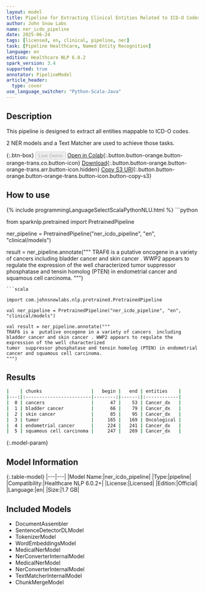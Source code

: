 ```yaml
---
layout: model
title: Pipeline for Extracting Clinical Entities Related to ICD-O Codes
author: John Snow Labs
name: ner_icdo_pipeline
date: 2025-06-24
tags: [licensed, en, clinical, pipeline, ner]
task: [Pipeline Healthcare, Named Entity Recognition]
language: en
edition: Healthcare NLP 6.0.2
spark_version: 3.4
supported: true
annotator: PipelineModel
article_header:
  type: cover
use_language_switcher: "Python-Scala-Java"
---
```


## Description

This pipeline is designed to extract all entities mappable to ICD-O codes.

2 NER models and a Text Matcher are used to achieve those tasks.

{:.btn-box}
<button class="button button-orange" disabled>Live Demo</button>
[Open in Colab](https://colab.research.google.com/github/JohnSnowLabs/spark-nlp-workshop/blob/master/healthcare-nlp/07.0.Pretrained_Clinical_Pipelines.ipynb){:.button.button-orange.button-orange-trans.co.button-icon}
[Download](https://s3.amazonaws.com/auxdata.johnsnowlabs.com/clinical/models/ner_icdo_pipeline_en_6.0.2_3.4_1750786874087.zip){:.button.button-orange.button-orange-trans.arr.button-icon.hidden}
[Copy S3 URI](s3://auxdata.johnsnowlabs.com/clinical/models/ner_icdo_pipeline_en_6.0.2_3.4_1750786874087.zip){:.button.button-orange.button-orange-trans.button-icon.button-copy-s3}

## How to use



<div class="tabs-box" markdown="1">
{% include programmingLanguageSelectScalaPythonNLU.html %}
```python

from sparknlp.pretrained import PretrainedPipeline

ner_pipeline = PretrainedPipeline("ner_icdo_pipeline", "en", "clinical/models")

result = ner_pipeline.annotate("""
TRAF6 is a  putative oncogene in a variety of cancers  including
bladder cancer and skin cancer . WWP2 appears to regulate the expression of the well characterized
tumor  suppressor phosphatase and tensin homolog (PTEN) in endometrial cancer and squamous cell carcinoma.
""")

```
```scala

import com.johnsnowlabs.nlp.pretrained.PretrainedPipeline

val ner_pipeline = PretrainedPipeline("ner_icdo_pipeline", "en", "clinical/models")

val result = ner_pipeline.annotate("""
TRAF6 is a  putative oncogene in a variety of cancers  including
bladder cancer and skin cancer . WWP2 appears to regulate the expression of the well characterized
tumor  suppressor phosphatase and tensin homolog (PTEN) in endometrial cancer and squamous cell carcinoma.
""")

```
</div>

## Results

```bash
|    | chunks                  |   begin |   end | entities    |
|---:|:------------------------|--------:|------:|:------------|
|  0 | cancers                 |      47 |    53 | Cancer_dx   |
|  1 | bladder cancer          |      66 |    79 | Cancer_dx   |
|  2 | skin cancer             |      85 |    95 | Cancer_dx   |
|  3 | tumor                   |     165 |   169 | Oncological |
|  4 | endometrial cancer      |     224 |   241 | Cancer_dx   |
|  5 | squamous cell carcinoma |     247 |   269 | Cancer_dx   |
```

{:.model-param}
## Model Information

{:.table-model}
|---|---|
|Model Name:|ner_icdo_pipeline|
|Type:|pipeline|
|Compatibility:|Healthcare NLP 6.0.2+|
|License:|Licensed|
|Edition:|Official|
|Language:|en|
|Size:|1.7 GB|

## Included Models

- DocumentAssembler
- SentenceDetectorDLModel
- TokenizerModel
- WordEmbeddingsModel
- MedicalNerModel
- NerConverterInternalModel
- MedicalNerModel
- NerConverterInternalModel
- TextMatcherInternalModel
- ChunkMergeModel